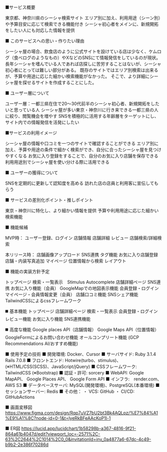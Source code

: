 ■サービス概要
<!-- どんなサービスなのかを３行で説明してください。 -->
東京都、神奈川県のシーシャ検索サイト
エリア別に加え、利用用途（シーン別）や予算目安に応じて検索できる機能付き
シーシャ初心者をメインに、新規開拓をしたい人にも対応した情報を提供

■ このサービスへの思い・作りたい理由
<!-- このサービスの題材となるものに関してのエピソードがあれば詳しく教えてください。 -->
<!-- このサービスを思いつくにあたって元となる思いがあれば詳しく教えてください。 -->
シーシャ屋の場合、飲食店のように公式サイトを設けている店は少なく、ケムログ（食べログのようなもの）やXなどのSNSにて情報発信をしているのが現状。
長年シーシャを嗜んでいる人であれば店探しに苦労することはないが、シーシャ初心者にとっては難しい部分がある。
既存のサイトではエリア別検索は出来るが、予算や用途に応じた細かい検索機能がなかった。
そこで、より詳細にシーシャ屋を探せるサイトを作成することにした。

■ ユーザー層について
<!-- 決めたユーザー層についてどうしてその層を対象にしたのかそれぞれ理由を教えてください。 -->
ユーザー層：一都三県在住で20〜30代前半のシーシャ初心者、新規開拓をしたいと思っている人
シーシャ屋が多い東京・神奈川に行き来できる一都三県の人に絞り、閲覧機会を増やす
SNSを積極的に活用する年齢層をターゲットにし、サイト内での情報発信を活発にしたい

■サービスの利用イメージ
<!-- ユーザーがこのサービスをどのように利用できて、それによってどんな価値を得られるかを簡単に説明してください。 -->
シーシャ屋の情報や口コミを一つのサイトで確認することができる
エリア別に加え、予算や用途の条件で細かく検索ができ、自分に合ったシーシャ屋を見つけやすくなる
お気に入り登録をすることで、自分のお気に入り店舗を保存できる
利用用途別でシーシャ屋を使い分ける際に活用できる

■ ユーザーの獲得について
<!-- 想定したユーザー層に対してそれぞれどのようにサービスを届けるのか現状考えていることがあれば教えてください。 -->
SNSを定期的に更新して認知度を高める
訪れた店の店員と利用客に宣伝してもらう

■ サービスの差別化ポイント・推しポイント
<!-- 似たようなサービスが存在する場合、そのサービスとの明確な差別化ポイントとその差別化ポイントのどこが優れているのか教えてください。 -->
<!-- 独自性の強いサービスの場合、このサービスの推しとなるポイントを教えてください。 -->
東京・神奈川に特化し、より細かい情報を提供
予算や利用用途に応じた細かい検索機能

■ 機能候補
<!-- 現状作ろうと思っている機能、案段階の機能をしっかりと固まっていなくても構わないのでMVPリリース時に作っていたいもの、本リリースまでに作っていたいものをそれぞれ分けて教えてください。 -->
MVP時：
ユーザー登録、ログイン
店舗情報
店舗詳細
レビュー
店舗検索/詳細検索

本リリース時：
店舗画像アップロード
SNS連携
タグ機能
お気に入り店舗登録
店舗・内装写真追加
マイページ
位置情報から検索
レイアウト

■ 機能の実装方針予定
<!-- 一般的なCRUD以外の実装予定の機能についてそれぞれどのようなイメージ(使用するAPIや)で実装する予定なのか現状考えているもので良いので教えて下さい。 -->
トップページ
検索・一覧表示　Stimulus Autocomplete
店舗詳細ページ
SNS連携
お気に入り機能（会員）
GoogleMapでの地図表示機能
会員登録・ログイン
マイページ・会員情報変更（会員）
店舗口コミ機能
SNSシェア機能
TailwindCSSによるcssフレームワーク

◼️ 基本機能
トップページ
店舗詳細ページ
検索・一覧表示
会員登録・ログイン
レビュー機能
お気に入り機能
SNS連携機能

◼️ 高度な機能
Google places API（店舗情報）
Google Maps API（位置情報）
GoogleFormによるお問い合わせ機能
オールコンプリート機能
(GCP Recommendations AI/おすすめ機能)

■ 使用予定の技術
■ 開発環境: Docker、Cursor
■ サーバサイド: Ruby 3.1.4 Rails 7.0.8
■ フロントエンド: Hotwire(turbo、stimulus)、(※HTML/CSS(SCSS)、JavaScript/jQuery)
■ CSSフレームワーク: TailwindCSS (※Bootstrap)
■ 認証・許可: sorcery
■ WebAPI: Google MapAPI、 Google Places API、 Google Form API
■ インフラ:　render.com、AWS S3
■ データベースサーバ: MySQL(開発環境)、PostgreSQL(本番環境)
■ セッションサーバー: Redis
■ その他：
・ VCS: GitHub
・ CI/CD: GitHubActions

■ 画面変移図
https://www.figma.com/design/Rqp7uVZ7bU2bt3Bk4AQLpz/%E7%84%A1%E9%A1%8C?node-id=0-1&t=lyeRkBFeAAcKoP1l-1

■ ER図
https://lucid.app/lucidchart/1b58298b-a367-4816-9f21-864a61b4047d/edit?viewport_loc=-2571%2C-63%2C2644%2C1014%2C0_0&invitationId=inv_0a4877a6-67dc-4c49-b9b2-2e386f70286d
